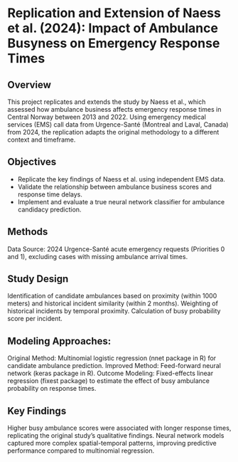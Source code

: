 # Replication and Extension of Naess et al. (2024): Impact of Ambulance Busyness on Emergency Response Times

## Overview
This project replicates and extends the study by Naess et al., which assessed how ambulance business affects emergency response times in Central Norway between 2013 and 2022. Using emergency medical services (EMS) call data from Urgence-Santé (Montreal and Laval, Canada) from 2024, the replication adapts the original methodology to a different context and timeframe.

## Objectives
- Replicate the key findings of Naess et al. using independent EMS data.
- Validate the relationship between ambulance business scores and response time delays.
- Implement and evaluate a true neural network classifier for ambulance candidacy prediction.

## Methods
Data Source: 2024 Urgence-Santé acute emergency requests (Priorities 0 and 1), excluding cases with missing ambulance arrival times.

## Study Design

Identification of candidate ambulances based on proximity (within 1000 meters) and historical incident similarity (within 2 months).
Weighting of historical incidents by temporal proximity.
Calculation of busy probability score per incident.

## Modeling Approaches:

Original Method: Multinomial logistic regression (nnet package in R) for candidate ambulance prediction.
Improved Method: Feed-forward neural network (keras package in R).
Outcome Modeling: Fixed-effects linear regression (fixest package) to estimate the effect of busy ambulance probability on response times.

## Key Findings
Higher busy ambulance scores were associated with longer response times, replicating the original study’s qualitative findings.
Neural network models captured more complex spatial-temporal patterns, improving predictive performance compared to multinomial regression.
